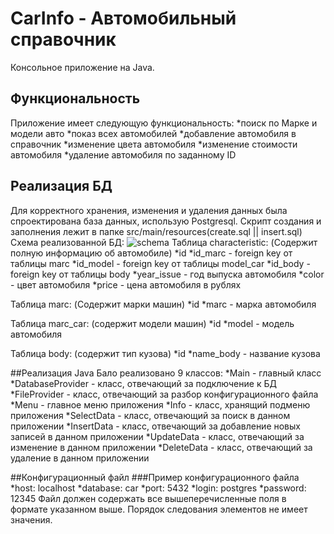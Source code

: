 # CarInfo - Автомобильный справочник

Консольное приложение на Java.
## Функциональность
Приложение имеет следующую функциональность:
*поиск по Марке и модели авто
*показ всех автомобилей
*добавление автомобиля в справочник
*изменение цвета автомобиля
*изменение стоимости автомобиля
*удаление автомобиля по заданному ID

## Реализация БД
Для корректного хранения, изменения и удаления данных была спроектирована база данных, использую Postgresql.
Скрипт создания и заполнения лежит в папке src/main/resources(create.sql || insert.sql)
Схема реализованной БД: 
![schema](https://github.com/mezd10/CarInfo/schema.png)
Таблица characteristic:
(Содержит полную информацию об автомобиле)
*id
*id_marc - foreign key от таблицы marc
*id_model - foreign key от таблицы model_car
*id_body - foreign key от таблицы body
*year_issue - год выпуска автомобиля
*color - цвет автомобиля
*price - цена автомобиля в рублях

Таблица marc:
(Содержит марки машин)
*id
*marc - марка автомобиля

Таблица marc_car:
(содержит модели машин)
*id
*model - модель автомобиля

Таблица body:
(содержит тип кузова)
*id
*name_body - название кузова

##Реализация Java
Бало реализовано 9 классов:
*Main - главный класс
*DatabaseProvider - класс, отвечающий за подключение к БД
*FileProvider - класс, отвечающий за разбор конфигурационного файла
*Menu - главное меню приложения
*Info - класс, хранящий подменю приложения
*SelectData - класс, отвечающий за поиск в данном приложении 
*InsertData - класс, отвечающий за добавление новых записей в данном приложении
*UpdateData - класс, отвечающий за изменение в данном приложении
*DeleteData - класс, отвечающий за удаление в данном приложении

##Конфигурационный файл
###Пример конфигурационного файла
*host: localhost
*database: car
*port: 5432
*login: postgres
*password: 12345
Файл должен содержать все вышеперечисленные поля в формате указанном выше.
Порядок следования элементов не имеет значения.

